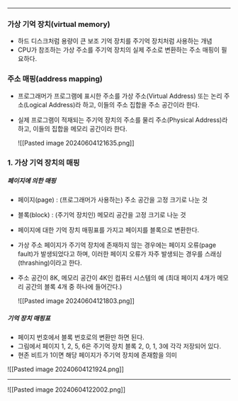 
---
### 가상 기억 장치(virtual memory)
 - 하드 디스크처럼 용량이 큰 보조 기억 장치를 주기억 장치처럼 사용하는 개념 
 - CPU가 참조하는 가상 주소를 주기억 장치의 실제 주소로 변환하는 주소 매핑이 필요하다. 
### 주소 매핑(address mapping) 
- 프로그래머가 프로그램에 표시한 주소를 가상 주소(Virtual Address) 또는 논리 주소(Logical Address)라 하고, 이들의 주소 집합을 주소 공간이라 한다. 
- 실제 프로그램이 적재되는 주기억 장치의 주소를 물리 주소(Physical Address)라 하고, 이들의 집합을 메모리 공간이라 한다.

	![[Pasted image 20240604121635.png]]

### 1. 가상 기억 장치의 매핑
##### 페이지에 의한 매핑
- 페이지(page) : (프로그래머가 사용하는) 주소 공간을 고정 크기로 나눈 것 
- 블록(block) : (주기억 장치인) 메모리 공간을 고정 크기로 나눈 것 
- 페이지에 대한 기억 장치 매핑표를 가지고 페이지를 블록으로 변환한다. 
- 가상 주소 페이지가 주기억 장치에 존재하지 않는 경우에는 페이지 오류(page fault)가 발생되었다고 하며, 이러한 페이지 오류가 자주 발생되는 경우를 스래싱(thrashing)이라고 한다. 
- 주소 공간이 8K, 메모리 공간이 4K인 컴퓨터 시스템의 예 (최대 페이지 4개가 메모리 공간의 블록 4개 중 하나에 들어간다.)

	![[Pasted image 20240604121803.png]]

##### 기억 장치 매핑표
- 페이지 번호에서 블록 번호로의 변환만 하면 된다. 
- 그림에서 페이지 1, 2, 5, 6은 주기억 장치 블록 2, 0, 1, 3에 각각 저장되어 있다. 
- 현존 비트가 1이면 해당 페이지가 주기억 장치에 존재함을 의미

![[Pasted image 20240604121924.png]]

---
![[Pasted image 20240604122002.png]]

